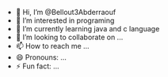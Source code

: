 - 👋 Hi, I’m @Bellout3Abderraouf
- 👀 I’m interested in programing
- 🌱 I’m currently learning java and c language
- 💞️ I’m looking to collaborate on ...
- 📫 How to reach me ...
- 😄 Pronouns: ...
- ⚡ Fun fact: ...

<!---
Bellout3Abderraouf/Bellout3Abderraouf is a ✨ special ✨ repository because its `README.md` (this file) appears on your GitHub profile.
You can click the Preview link to take a look at your changes.
--->
